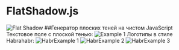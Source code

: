 # FlatShadow.js
![Flat Shadow](http://storage3.static.itmages.ru/i/16/0721/h_1469088856_9927674_ffc2e1f0b7.png)
##Генератор плоских теней на чистом JavaScript
Текстовое поле с плоской тенью:
![Example 1](http://storage3.static.itmages.ru/i/16/0721/h_1469089627_4831789_e8080801fa.jpg)
Логотипы в стиле Habrahabr:
![HabrExample 1](http://storage5.static.itmages.ru/i/16/0721/h_1469093205_7184148_f474e2dae3.png)
![HabrExample 2](http://storage5.static.itmages.ru/i/16/0721/h_1469093205_3319567_62e78868f8.png)
![HabrExample 3](http://storage4.static.itmages.ru/i/16/0721/h_1469093200_4283351_e7af337ab9.png)
